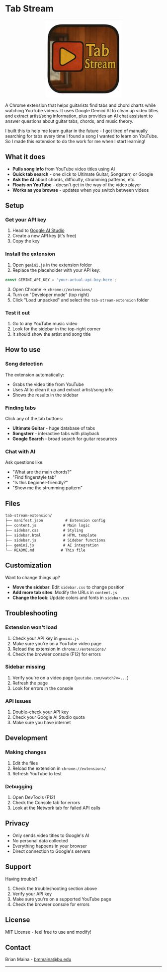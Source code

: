 # Tab Stream

<p align="center">
  <img src="truelogo.png" width="250" alt="Tab Stream Logo">
</p>

A Chrome extension that helps guitarists find tabs and chord charts while watching YouTube videos. It uses Google Gemini AI to clean up video titles and extract artist/song information, plus provides an AI chat assistant to answer questions about guitar tabs, chords, and music theory.

I built this to help me learn guitar in the future - I got tired of manually searching for tabs every time I found a song I wanted to learn on YouTube. So I made this extension to do the work for me when I start learning!

## What it does

- **Pulls song info** from YouTube video titles using AI
- **Quick tab search** - one click to Ultimate Guitar, Songsterr, or Google
- **Ask the AI** about chords, difficulty, strumming patterns, etc.
- **Floats on YouTube** - doesn't get in the way of the video player
- **Works as you browse** - updates when you switch between videos

## Setup

### Get your API key

1. Head to [Google AI Studio](https://makersuite.google.com/app/apikey)
2. Create a new API key (it's free)
3. Copy the key

### Install the extension

1. Open `gemini.js` in the extension folder
2. Replace the placeholder with your API key:

```javascript
const GEMINI_API_KEY = 'your-actual-api-key-here';
```

3. Open Chrome → `chrome://extensions/`
4. Turn on "Developer mode" (top right)
5. Click "Load unpacked" and select the `tab-stream-extension` folder

### Test it out

1. Go to any YouTube music video
2. Look for the sidebar in the top-right corner
3. It should show the artist and song title

## How to use

### Song detection
The extension automatically:
- Grabs the video title from YouTube
- Uses AI to clean it up and extract artist/song info
- Shows the results in the sidebar

### Finding tabs
Click any of the tab buttons:
- **Ultimate Guitar** - huge database of tabs
- **Songsterr** - interactive tabs with playback
- **Google Search** - broad search for guitar resources

### Chat with AI
Ask questions like:
- "What are the main chords?"
- "Find fingerstyle tab"
- "Is this beginner-friendly?"
- "Show me the strumming pattern"

## Files

```
tab-stream-extension/
├── manifest.json          # Extension config
├── content.js            # Main logic
├── sidebar.css           # Styling
├── sidebar.html          # HTML template
├── sidebar.js            # Sidebar functions
├── gemini.js             # AI integration
└── README.md            # This file
```

## Customization

Want to change things up?

- **Move the sidebar**: Edit `sidebar.css` to change position
- **Add more tab sites**: Modify the URLs in `content.js`
- **Change the look**: Update colors and fonts in `sidebar.css`

## Troubleshooting

### Extension won't load
1. Check your API key in `gemini.js`
2. Make sure you're on a YouTube video page
3. Reload the extension in `chrome://extensions/`
4. Check the browser console (F12) for errors

### Sidebar missing
1. Verify you're on a video page (`youtube.com/watch?v=...`)
2. Refresh the page
3. Look for errors in the console

### API issues
1. Double-check your API key
2. Check your Google AI Studio quota
3. Make sure you have internet

## Development

### Making changes
1. Edit the files
2. Reload the extension in `chrome://extensions/`
3. Refresh YouTube to test

### Debugging
1. Open DevTools (F12)
2. Check the Console tab for errors
3. Look at the Network tab for failed API calls

## Privacy

- Only sends video titles to Google's AI
- No personal data collected
- Everything happens in your browser
- Direct connection to Google's servers

## Support

Having trouble?

1. Check the troubleshooting section above
2. Verify your API key
3. Make sure you're on a supported YouTube page
4. Check the browser console for errors

## License

MIT License - feel free to use and modify!

## Contact
Brian Maina - bmmaina@bu.edu

---

